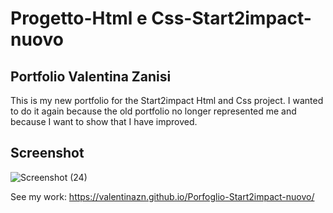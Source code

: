 # Progetto-Html e Css-Start2impact-nuovo


## Portfolio Valentina Zanisi


This is my new portfolio for the Start2impact Html and Css project. I wanted to do it again because the old portfolio no longer represented me and because I want to show that I have improved.

## Screenshot

![Screenshot (24)](https://user-images.githubusercontent.com/85753606/142202324-9ac56ef4-d4ad-440e-8352-86cd02d74a2a.png)



See my work: https://valentinazn.github.io/Porfoglio-Start2impact-nuovo/
